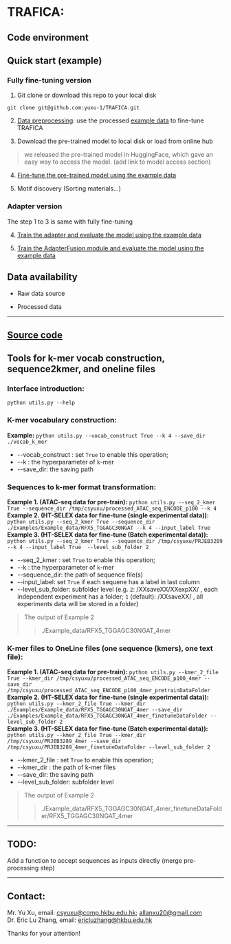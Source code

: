 # TRAFICA:

## Code environment  


## Quick start (example) 
### Fully fine-tuning version
1. Git clone or download this repo to your local disk  
```
git clone git@github.com:yuxu-1/TRAFICA.git
```
2. [Data preprocessing](#sequences-to-k-mer-format-transformation): use the processed [example data](./Examples/Example_data/RFX5_TGGAGC30NGAT_4mer_finetuneDataFolder/) to fine-tune TRAFICA

3. Download the pre-trained model to local disk or load from online hub
> we released the pre-trained model in HuggingFace, which gave an easy way to access the model. (add link to model access section)

4. [Fine-tune the pre-trained model using the example data](./Src/readme.md#fully-fine-tuning)

5. Motif discovery (Sorting materials...)


### Adapter version
The step 1 to 3 is same with fully fine-tuning  

4. [Train the adapter and evaluate the model using the example data](./Src/readme.md#adapter-tuning)

5. [Train the AdapterFusion module and evaluate the model using the example data](./Src/readme.md#adapterfusion)


## Data availability 
* Raw data source

* Processed data


******************

## [Source code](./Src/)

 
## Tools for k-mer vocab construction, sequence2kmer, and oneline files

### Interface introduction:  
`python utils.py --help`
   


### K-mer vocabulary construction:  
**Example:** `python utils.py --vocab_construct True --k 4 --save_dir ./vocab_k_mer`
* --vocab_construct : set `True` to enable this operation;
* --k : the hyperparameter of `k`-mer
* --save_dir: the saving path


 
### Sequences to k-mer format transformation:  
**Example 1. (ATAC-seq data for pre-train):** `python utils.py --seq_2_kmer True --sequence_dir /tmp/csyuxu/processed_ATAC_seq_ENCODE_p100 --k 4`  
**Example 2. (HT-SELEX data for fine-tune (single experimental data)):** `python utils.py --seq_2_kmer True --sequence_dir ./Examples/Example_data/RFX5_TGGAGC30NGAT --k 4 --input_label True`  
**Example 3. (HT-SELEX data for fine-tune (Batch experimental data)):** `python utils.py --seq_2_kmer True --sequence_dir /tmp/csyuxu/PRJEB3289 --k 4 --input_label True  --level_sub_folder 2`
* --seq_2_kmer : set `True` to enable this operation;
* --k : the hyperparameter of `k`-mer
* --sequence_dir: the path of sequence file(s)
* --input_label: set `True` if each sequene has a label in last column
* --level_sub_folder: subfolder level (e.g. `2`: /XXsaveXX/XXexpXX/ , each independent experiment has a folder; `1` (default): /XXsaveXX/ , all experiments data will be stored in a folder)

> The output of Example 2
>> ./Example_data/RFX5_TGGAGC30NGAT_4mer


 

### K-mer files to OneLine files (one sequence (kmers), one text file):
**Example 1. (ATAC-seq data for pre-train):** `python utils.py --kmer_2_file True --kmer_dir /tmp/csyuxu/processed_ATAC_seq_ENCODE_p100_4mer --save_dir /tmp/csyuxu/processed_ATAC_seq_ENCODE_p100_4mer_pretrainDataFolder`  
**Example 2. (HT-SELEX data for fine-tune (single experimental data)):** `python utils.py --kmer_2_file True --kmer_dir ./Examples/Example_data/RFX5_TGGAGC30NGAT_4mer --save_dir ./Examples/Example_data/RFX5_TGGAGC30NGAT_4mer_finetuneDataFolder --level_sub_folder 2`  
**Example 3. (HT-SELEX data for fine-tune (Batch experimental data)):** `python utils.py --kmer_2_file True --kmer_dir /tmp/csyuxu/PRJEB3289_4mer --save_dir /tmp/csyuxu/PRJEB3289_4mer_finetuneDataFolder --level_sub_folder 2`

* --kmer_2_file : set `True` to enable this operation;
* --kmer_dir : the path of k-mer files
* --save_dir: the saving path
* --level_sub_folder: subfolder level 

> The output of Example 2
>> ./Example_data/RFX5_TGGAGC30NGAT_4mer_finetuneDataFolder/RFX5_TGGAGC30NGAT_4mer

***************
 
## TODO:
Add a function to accept sequences as inputs directly (merge pre-processing step)


***************
 
## Contact:
Mr. Yu Xu, email: csyuxu@comp.hkbu.edu.hk; allanxu20@gmail.com  
Dr. Eric Lu Zhang, email: ericluzhang@hkbu.edu.hk  

Thanks for your attention!